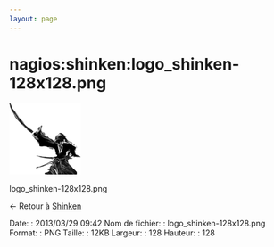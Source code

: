 ```yaml
---
layout: page
---
```


nagios:shinken:logo\_shinken-128x128.png
========================================

[![logo\_shinken-128x128.png](../../../assets/media/nagios/shinken/logo_shinken-128x128.png@cache=&w=128&h=128 "logo_shinken-128x128.png")](../../../assets/media/nagios/shinken/logo_shinken-128x128.png@cache= "Afficher le fichier original")

logo\_shinken-128x128.png

← Retour à [Shinken](../../../shinken/start.html "shinken:start")

Date:
:   2013/03/29 09:42
Nom de fichier:
:   logo\_shinken-128x128.png
Format:
:   PNG
Taille:
:   12KB
Largeur:
:   128
Hauteur:
:   128

